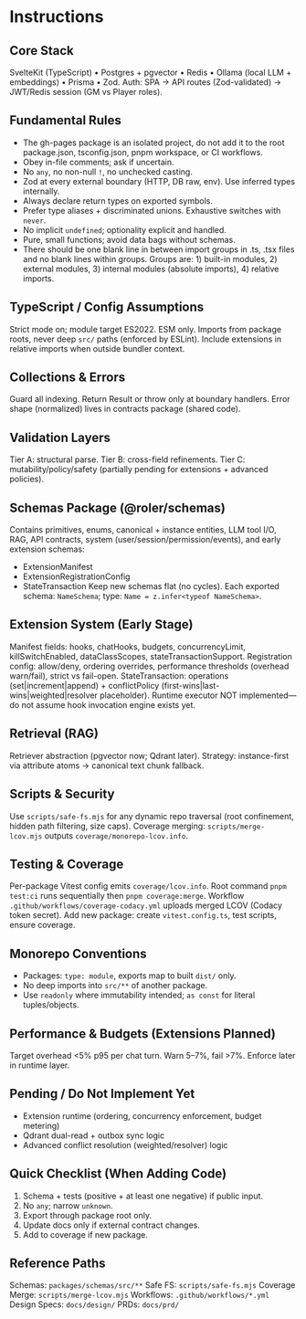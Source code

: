 # Instructions


## Core Stack
SvelteKit (TypeScript) • Postgres + pgvector • Redis • Ollama (local LLM + embeddings) • Prisma • Zod.
Auth: SPA → API routes (Zod-validated) → JWT/Redis session (GM vs Player roles).

## Fundamental Rules

- The gh-pages package is an isolated project, do not add it to the root package.json, tsconfig.json, pnpm workspace, or CI workflows.
- Obey in-file comments; ask if uncertain.
- No `any`, no non-null `!`, no unchecked casting.
- Zod at every external boundary (HTTP, DB raw, env). Use inferred types internally.
- Always declare return types on exported symbols.
- Prefer type aliases + discriminated unions. Exhaustive switches with `never`.
- No implicit `undefined`; optionality explicit and handled.
- Pure, small functions; avoid data bags without schemas.
- There should be one blank line in between import groups in .ts, .tsx files and no blank lines within groups. Groups are: 1) built-in modules, 2) external modules, 3) internal modules (absolute imports), 4) relative imports.

## TypeScript / Config Assumptions
Strict mode on; module target ES2022. ESM only. Imports from package roots, never deep `src/` paths (enforced by ESLint). Include extensions in relative imports when outside bundler context.

## Collections & Errors
Guard all indexing. Return Result or throw only at boundary handlers. Error shape (normalized) lives in contracts package (shared code).

## Validation Layers
Tier A: structural parse. Tier B: cross-field refinements. Tier C: mutability/policy/safety (partially pending for extensions + advanced policies).

## Schemas Package (@roler/schemas)
Contains primitives, enums, canonical + instance entities, LLM tool I/O, RAG, API contracts, system (user/session/permission/events), and early extension schemas:
- ExtensionManifest
- ExtensionRegistrationConfig
- StateTransaction
Keep new schemas flat (no cycles). Each exported schema: `NameSchema`; type: `Name = z.infer<typeof NameSchema>`.

## Extension System (Early Stage)
Manifest fields: hooks, chatHooks, budgets, concurrencyLimit, killSwitchEnabled, dataClassScopes, stateTransactionSupport.
Registration config: allow/deny, ordering overrides, performance thresholds (overhead warn/fail), strict vs fail-open.
StateTransaction: operations (set|increment|append) + conflictPolicy (first-wins|last-wins|weighted|resolver placeholder).
Runtime executor NOT implemented—do not assume hook invocation engine exists yet.

## Retrieval (RAG)
Retriever abstraction (pgvector now; Qdrant later). Strategy: instance-first via attribute atoms → canonical text chunk fallback.

## Scripts & Security
Use `scripts/safe-fs.mjs` for any dynamic repo traversal (root confinement, hidden path filtering, size caps). Coverage merging: `scripts/merge-lcov.mjs` outputs `coverage/monorepo-lcov.info`.

## Testing & Coverage
Per-package Vitest config emits `coverage/lcov.info`. Root command `pnpm test:ci` runs sequentially then `pnpm coverage:merge`. Workflow `.github/workflows/coverage-codacy.yml` uploads merged LCOV (Codacy token secret). Add new package: create `vitest.config.ts`, test scripts, ensure coverage.

## Monorepo Conventions
- Packages: `type: module`, exports map to built `dist/` only.
- No deep imports into `src/**` of another package.
- Use `readonly` where immutability intended; `as const` for literal tuples/objects.

## Performance & Budgets (Extensions Planned)
Target overhead <5% p95 per chat turn. Warn 5–7%, fail >7%. Enforce later in runtime layer.

## Pending / Do Not Implement Yet
- Extension runtime (ordering, concurrency enforcement, budget metering)
- Qdrant dual-read + outbox sync logic
- Advanced conflict resolution (weighted/resolver) logic

## Quick Checklist (When Adding Code)
1. Schema + tests (positive + at least one negative) if public input.
2. No `any`; narrow `unknown`.
3. Export through package root only.
4. Update docs only if external contract changes.
5. Add to coverage if new package.

## Reference Paths
Schemas: `packages/schemas/src/**`
Safe FS: `scripts/safe-fs.mjs`
Coverage Merge: `scripts/merge-lcov.mjs`
Workflows: `.github/workflows/*.yml`
Design Specs: `docs/design/`
PRDs: `docs/prd/`
